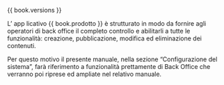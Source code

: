 {{ book.versions }}


L’ app licativo {{ book.prodotto }} è strutturato in modo da fornire agli operatori di back office il completo controllo e abilitarli a tutte le funzionalità: creazione, pubblicazione, modifica ed eliminazione dei contenuti.

[comment]: <> (This is a comment, it will not be included)

 
Per questo motivo il presente manuale, nella sezione “Configurazione del sistema”, 
farà riferimento a funzionalità prettamente di Back Office che verranno poi riprese ed ampliate nel relativo manuale.

<!---



INDICE
---------------------------------------------------------

 R.A.Ri. SUAP MANUALE DI UTILIZZO E CONFIGURAZIONE DELL’APPLICATIVO DI BACK OFFICE


> 



. Premesse e definizioni

. Utilizzo dell’applicativo di Back Office4

1. Funzionalità di base4

1.1. Login4

%}
1.2. Menu e toolbar5

1.3. Pulsantiera5

1.4. Tabelle6

1.5. Campi di input referenziati7

1.6. Campi di input di tipo data7

1.7. Upload di un file8

1. Inserimento di una pratica11

2.1. Inserimento di una istanza11

2.2. Dati obbligatori12

2.2.1. Inserimento e modifica di una anagrafica13

2.3.

2.4. Dati disponibili dopo il primo salvataggio16

2.4.1. Endoprocedimenti17

2.4.2. Schede19

2.4.3. Soggetti colegati20

2.4.4. Documenti21

2.4.5. Gestione oneri22

2.4.6. Autoriz.\/conc.23

2.4.7. Stampe24

2.4.8. Istanze collegate24

2.4.9. Altre funzioni24

1. Ricerca di una pratica24

2. Gestione di una pratica26

3. Gestione attività26

1. Tabelle di base26
-->